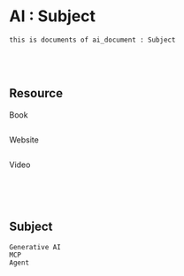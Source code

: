<!--------------------------------------------------------------------------------- Description -->
# AI : Subject
    this is documents of ai_document : Subject

<!--------------------------------------------------------------------------------- Resource -->
<br><br>

## Resource  
<!-------------------------- Book -->
Book
```
```
<!-------------------------- Website -->
Website
```
```
<!-------------------------- Video -->
Video
```
```

<!--------------------------------------------------------------------------------- Subject -->
<br><br>

## Subject
```
Generative AI
MCP
Agent
```